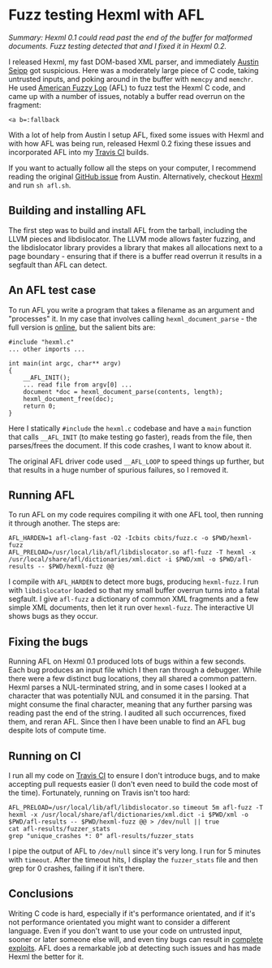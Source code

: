 # Fuzz testing Hexml with AFL

_Summary: Hexml 0.1 could read past the end of the buffer for malformed documents. Fuzz testing detected that and I fixed it in Hexml 0.2._

I released Hexml, my fast DOM-based XML parser, and immediately [Austin Seipp](https://github.com/thoughtpolice) got suspicious. Here was a moderately large piece of C code, taking untrusted inputs, and poking around in the buffer with `memcpy` and `memchr`. He used [American Fuzzy Lop](http://lcamtuf.coredump.cx/afl/) (AFL) to fuzz test the Hexml C code, and came up with a number of issues, notably a buffer read overrun on the fragment:

	<a b=:fallback

With a lot of help from Austin I setup AFL, fixed some issues with Hexml and with how AFL was being run, released Hexml 0.2 fixing these issues and incorporated AFL into my [Travis CI](https://travis-ci.org/ndmitchell/hexml/) builds.

If you want to actually follow all the steps on your computer, I recommend reading the original [GitHub issue](https://github.com/ndmitchell/hexml/issues/6) from Austin. Alternatively, checkout [Hexml](https://github.com/ndmitchell/hexml) and run `sh afl.sh`.

## Building and installing AFL

The first step was to build and install AFL from the tarball, including the LLVM pieces and libdislocator. The LLVM mode allows faster fuzzing, and the libdislocator library provides a library that makes all allocations next to a page boundary - ensuring that if there is a buffer read overrun it results in a segfault than AFL can detect.

## An AFL test case

To run AFL you write a program that takes a filename as an argument and "processes" it. In my case that involves calling `hexml_document_parse` - the full version is [online](https://github.com/ndmitchell/hexml/blob/master/cbits/fuzz.c), but the salient bits are:

	#include "hexml.c"
	... other imports ...
	
	int main(int argc, char** argv)
	{
	    __AFL_INIT();
	    ... read file from argv[0] ...
	    document *doc = hexml_document_parse(contents, length);
	    hexml_document_free(doc);
	    return 0;
	}

Here I statically `#include` the `hexml.c` codebase and have a `main` function that calls `__AFL_INIT` (to make testing go faster), reads from the file, then parses/frees the document. If this code crashes, I want to know about it.

The original AFL driver code used `__AFL_LOOP` to speed things up further, but that results in a huge number of spurious failures, so I removed it.

## Running AFL

To run AFL on my code requires compiling it with one AFL tool, then running it through another. The steps are:

	AFL_HARDEN=1 afl-clang-fast -O2 -Icbits cbits/fuzz.c -o $PWD/hexml-fuzz
	AFL_PRELOAD=/usr/local/lib/afl/libdislocator.so afl-fuzz -T hexml -x /usr/local/share/afl/dictionaries/xml.dict -i $PWD/xml -o $PWD/afl-results -- $PWD/hexml-fuzz @@

I compile with `AFL_HARDEN` to detect more bugs, producing `hexml-fuzz`. I run with `libdislocator` loaded so that my small buffer overrun turns into a fatal segfault. I give `afl-fuzz` a dictionary of common XML fragments and a few simple XML documents, then let it run over `hexml-fuzz`. The interactive UI shows bugs as they occur.

## Fixing the bugs

Running AFL on Hexml 0.1 produced lots of bugs within a few seconds. Each bug produces an input file which I then ran through a debugger. While there were a few distinct bug locations, they all shared a common pattern. Hexml parses a NUL-terminated string, and in some cases I looked at a character that was potentially NUL and consumed it in the parsing. That might consume the final character, meaning that any further parsing was reading past the end of the string. I audited all such occurrences, fixed them, and reran AFL. Since then I have been unable to find an AFL bug despite lots of compute time.

## Running on CI

I run all my code on [Travis CI](https://travis-ci.org/) to ensure I don't introduce bugs, and to make accepting pull requests easier (I don't even need to build the code most of the time). Fortunately, running on Travis isn't too hard:

	AFL_PRELOAD=/usr/local/lib/afl/libdislocator.so timeout 5m afl-fuzz -T hexml -x /usr/local/share/afl/dictionaries/xml.dict -i $PWD/xml -o $PWD/afl-results -- $PWD/hexml-fuzz @@ > /dev/null || true
	cat afl-results/fuzzer_stats
	grep "unique_crashes *: 0" afl-results/fuzzer_stats

I pipe the output of AFL to `/dev/null` since it's very long. I run for 5 minutes with `timeout`. After the timeout hits, I display the `fuzzer_stats` file and then grep for 0 crashes, failing if it isn't there.

## Conclusions

Writing C code is hard, especially if it's performance orientated, and if it's not performance orientated you might want to consider a different language. Even if you don't want to use your code on untrusted input, sooner or later someone else will, and even tiny bugs can result in [complete exploits](https://googleprojectzero.blogspot.co.uk/2016/12/chrome-os-exploit-one-byte-overflow-and.html). AFL does a remarkable job at detecting such issues and has made Hexml the better for it.
